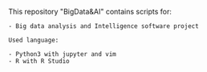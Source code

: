 This repository "BigData&AI" contains scripts for:

	- Big data analysis and Intelligence software project

	Used language:

	- Python3 with jupyter and vim
	- R with R Studio

